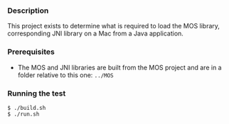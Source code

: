 ### Description

This project exists to determine what is required to load the MOS library,
corresponding JNI library on a Mac from a Java application.

### Prerequisites
* The MOS and JNI libraries are built from the MOS project and are in a folder
  relative to this one: `../MOS`

### Running the test
    $ ./build.sh
    $ ./run.sh
